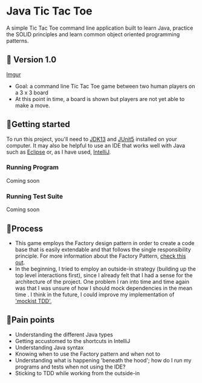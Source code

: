 # Java Tic Tac Toe

A simple Tic Tac Toe command line application built to learn Java, practice the SOLID principles and learn common object oriented programming patterns.

## 👻 Version 1.0 
[Imgur](https://imgur.com/I6o9Sov)
- Goal: a command line Tic Tac Toe game between two human players on a 3 x 3
 board
- At this point in time, a board is shown but players are not yet able to
 make a move.

## 🏁Getting started 
To run this project, you'll need to [JDK13](https://openjdk.java.net/projects/jdk/13/) 
and [JUnit5](https://junit.org/junit5/) installed on your computer. It may
 also be helpful to use an IDE that works well with Java such as [Eclipse](https://www.eclipse.org/downloads/packages/) 
 or, as I have used, [IntelliJ](https://www.jetbrains.com/idea/).
 
### Running Program
Coming soon

### Running Test Suite
Coming soon

## 📝Process
- This game employs the Factory design pattern in order to create a code base
that is easily extendable and that follows the single responsibility
principle. For more information about the Factory Pattern, [check this out](https://refactoring.guru/design-patterns/factory-method).
- In the beginning, I tried to employ an outside-in strategy (building up the
 top level interactions first), since I already felt that I had a sense for
  the architecture of the project. One problem I ran into time and time again
   was that I was unsure of how I should mock dependencies in the mean time
   . I think in the future, I could improve my implementation of ['mockist
    TDD'](https://martinfowler.com/articles/mocksArentStubs.html),

## 🤕Pain points
- Understanding the different Java types
- Getting accustomed to the shortcuts in IntelliJ
- Understanding Java syntax
- Knowing when to use the Factory pattern and when not to
- Understanding what is happening 'beneath the hood'; how do I run my
 programs and tests when not using the IDE?
- Sticking to TDD while working from the outside-in
